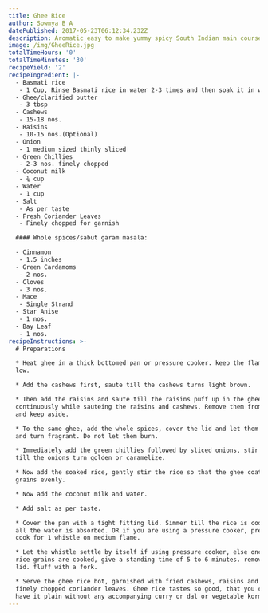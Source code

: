 ```yaml
---
title: Ghee Rice
author: Sowmya B A
datePublished: 2017-05-23T06:12:34.232Z
description: Aromatic easy to make yummy spicy South Indian main course rice
image: /img/GheeRice.jpg
totalTimeHours: '0'
totalTimeMinutes: '30'
recipeYield: '2'
recipeIngredient: |-
  - Basmati rice
   - 1 Cup, Rinse Basmati rice in water 2-3 times and then soak it in water for 20 minutes.
  - Ghee/clarified butter
   - 3 tbsp
  - Cashews
   - 15-18 nos.
  - Raisins
   - 10-15 nos.(Optional)
  - Onion
   - 1 medium sized thinly sliced
  - Green Chillies
   - 2-3 nos. finely chopped
  - Coconut milk
   - ¾ cup 
  - Water
   - 1 cup
  - Salt
   - As per taste
  - Fresh Coriander Leaves
   - Finely chopped for garnish

  #### Whole spices/sabut garam masala:

  - Cinnamon
   - 1.5 inches
  - Green Cardamoms
   - 2 nos.
  - Cloves
   - 3 nos.
  - Mace
   - Single Strand
  - Star Anise
   - 1 nos.
  - Bay Leaf
   - 1 nos.
recipeInstructions: >-
  # Preparations

  * Heat ghee in a thick bottomed pan or pressure cooker. keep the flame on a
  low.

  * Add the cashews first, saute till the cashews turns light brown.

  * Then add the raisins and saute till the raisins puff up in the ghee, do stir
  continuously while sauteing the raisins and cashews. Remove them from the pan
  and keep aside.

  * To the same ghee, add the whole spices, cover the lid and let them crackle
  and turn fragrant. Do not let them burn.

  * Immediately add the green chillies followed by sliced onions, stir and saute
  till the onions turn golden or caramelize.

  * Now add the soaked rice, gently stir the rice so that the ghee coats the
  grains evenly.

  * Now add the coconut milk and water.

  * Add salt as per taste. 

  * Cover the pan with a tight fitting lid. Simmer till the rice is cooked and
  all the water is absorbed. OR if you are using a pressure cooker, pressure
  cook for 1 whistle on medium flame.

  * Let the whistle settle by itself if using pressure cooker, else once the
  rice grains are cooked, give a standing time of 5 to 6 minutes. remove the
  lid. fluff with a fork.

  * Serve the ghee rice hot, garnished with fried cashews, raisins and some
  finely chopped coriander leaves. Ghee rice tastes so good, that you can even
  have it plain without any accompanying curry or dal or vegetable korma.
---
```



